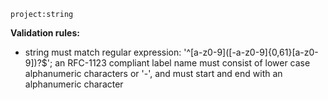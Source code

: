 `project:string`

**Validation rules:**
- string must match regular expression: '^\[a\-z0\-9\]\(\[\-a\-z0\-9\]\{0,61\}\[a\-z0\-9\]\)?$'; an RFC\-1123 compliant label name must consist of lower case alphanumeric characters or '\-', and must start and end with an alphanumeric character